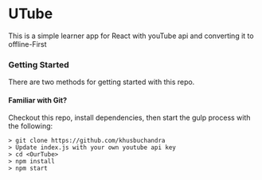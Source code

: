 # UTube
This is a simple learner app for React with youTube api and converting it to offline-First

### Getting Started

There are two methods for getting started with this repo.

#### Familiar with Git?
Checkout this repo, install dependencies, then start the gulp process with the following:

```
> git clone https://github.com/khusbuchandra
> Update index.js with your own youtube api key
> cd <OurTube>
> npm install
> npm start
```


